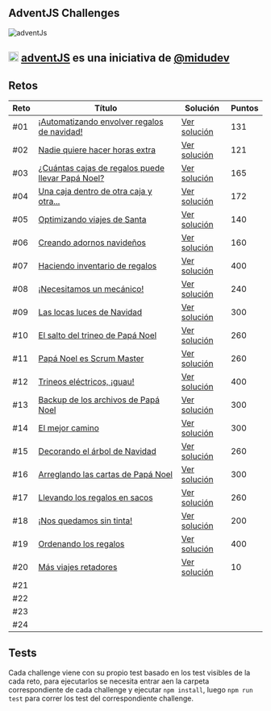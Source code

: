 ## AdventJS Challenges

![adventJs](https://i.imgur.com/iv17QFL.png)

## <img src="https://adventjs.dev/android-icon-192x192.png" width="20" height="20" /> <strong> [adventJS](https://adventjs.dev/es) es una iniciativa de [@midudev](https://midu.dev/)</strong>


## Retos

| Reto | Título                                                                                          | Solución                          | Puntos |
| ---  | ----------------------------------------------------------------------------------------------- | --------------------------------- | ------ |
| #01  | [¡Automatizando envolver regalos de navidad!](https://adventjs.dev/es/challenges/2022/1)        | [Ver solución](./challenge01/)    |  131   |
| #02  | [Nadie quiere hacer horas extra](https://adventjs.dev/es/challenges/2022/2)                     | [Ver solución](./challenge02/)    |  121   |
| #03  | [¿Cuántas cajas de regalos puede llevar Papá Noel?](https://adventjs.dev/es/challenges/2022/3)  | [Ver solución](./challenge03/)    |  165   |
| #04  | [Una caja dentro de otra caja y otra...](https://adventjs.dev/es/challenges/2022/4)             | [Ver solución](./challenge04/)    |  172   |
| #05  | [Optimizando viajes de Santa](https://adventjs.dev/es/challenges/2022/5)                        | [Ver solución](./challenge05/)    |  140   |
| #06  | [Creando adornos navideños](https://adventjs.dev/es/challenges/2022/6)                          | [Ver solución](./challenge06/)    |  160   |
| #07  | [Haciendo inventario de regalos](https://adventjs.dev/es/challenges/2022/7)                     | [Ver solución](./challenge07/)    |  400   |
| #08  | [¡Necesitamos un mecánico!](https://adventjs.dev/es/challenges/2022/8)                          | [Ver solución](./challenge08/)    |  240   |
| #09  | [Las locas luces de Navidad](https://adventjs.dev/es/challenges/2022/9)                         | [Ver solución](./challenge09/)    |  300   |
| #10  | [El salto del trineo de Papá Noel](https://adventjs.dev/es/challenges/2022/10)                  | [Ver solución](./challenge10/)    |  260   |
| #11  | [Papá Noel es Scrum Master](https://adventjs.dev/es/challenges/2022/11)                         | [Ver solución](./challenge11/)    |  260   |
| #12  | [Trineos eléctricos, ¡guau!](https://adventjs.dev/es/challenges/2022/12)                        | [Ver solución](./challenge12/)    |  400   |
| #13  | [Backup de los archivos de Papá Noel](https://adventjs.dev/es/challenges/2022/13)               | [Ver solución](./challenge13/)    |  300   |
| #14  | [El mejor camino](https://adventjs.dev/es/challenges/2022/14)                                   | [Ver solución](./challenge14/)    |  300   |
| #15  | [Decorando el árbol de Navidad](https://adventjs.dev/es/challenges/2022/15)                     | [Ver solución](./challenge15/)    |  260   |
| #16  | [Arreglando las cartas de Papá Noel](https://adventjs.dev/es/challenges/2022/16)                | [Ver solución](./challenge16/)    |  300   |
| #17  | [Llevando los regalos en sacos](https://adventjs.dev/es/challenges/2022/17)                     | [Ver solución](./challenge17/)    |  260   |
| #18  | [¡Nos quedamos sin tinta!](https://adventjs.dev/es/challenges/2022/18)                          | [Ver solución](./challenge18/)    |  200   |
| #19  | [Ordenando los regalos](https://adventjs.dev/es/challenges/2022/19)                             | [Ver solución](./challenge19/)    |  400   |
| #20  | [Más viajes retadores](https://adventjs.dev/es/challenges/2022/20)                              | [Ver solución](./challenge20/)    |   10   |
| #21  |                                                                                                 |                                   |        |
| #22  |                                                                                                 |                                   |        |
| #23  |                                                                                                 |                                   |        |
| #24  |                                                                                                 |                                   |        |

## Tests

Cada challenge viene con su propio test basado en los test visibles de la cada reto, para ejecutarlos se necesita entrar aen la carpeta correspondiente de cada challenge y ejecutar `npm install`, luego `npm run test` para correr los test del correspondiente challenge.